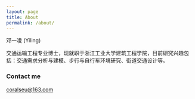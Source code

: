 ```yaml
---
layout: page
title: About
permalink: /about/
---
```


邓一凌 (Yiling)

交通运输工程专业博士，现就职于浙江工业大学建筑工程学院，目前研究兴趣包括：交通需求分析与建模、步行与自行车环境研究、街道交通设计等。

### Contact me

[coralseu@163.com](mailto:coralseu@163.com)